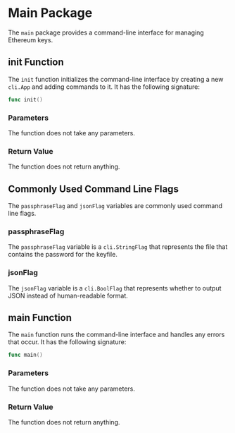 # Main Package

The `main` package provides a command-line interface for managing Ethereum keys.

## init Function

The `init` function initializes the command-line interface by creating a new `cli.App` and adding commands to it. It has the following signature:

```go
func init()
```

### Parameters

The function does not take any parameters.

### Return Value

The function does not return anything.

## Commonly Used Command Line Flags

The `passphraseFlag` and `jsonFlag` variables are commonly used command line flags.

### passphraseFlag

The `passphraseFlag` variable is a `cli.StringFlag` that represents the file that contains the password for the keyfile.

### jsonFlag

The `jsonFlag` variable is a `cli.BoolFlag` that represents whether to output JSON instead of human-readable format.

## main Function

The `main` function runs the command-line interface and handles any errors that occur. It has the following signature:

```go
func main()
```

### Parameters

The function does not take any parameters.

### Return Value

The function does not return anything.